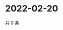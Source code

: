 # 2022-02-20

共 0 条

<!-- BEGIN WEIBO -->
<!-- 最后更新时间 Sun Feb 20 2022 20:21:45 GMT+0800 (China Standard Time) -->

<!-- END WEIBO -->
